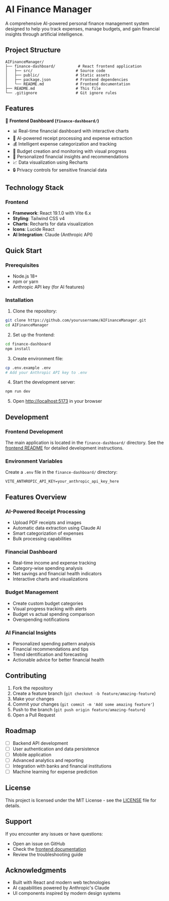 # AI Finance Manager

A comprehensive AI-powered personal finance management system designed to help you track expenses, manage budgets, and gain financial insights through artificial intelligence.

## Project Structure

```
AIFinanceManager/
├── finance-dashboard/          # React frontend application
│   ├── src/                   # Source code
│   ├── public/                # Static assets
│   ├── package.json           # Frontend dependencies
│   └── README.md              # Frontend documentation
├── README.md                  # This file
└── .gitignore                 # Git ignore rules
```

## Features

🚀 **Frontend Dashboard (`finance-dashboard/`)**
- 📊 Real-time financial dashboard with interactive charts
- 📸 AI-powered receipt processing and expense extraction
- 💰 Intelligent expense categorization and tracking
- 🎯 Budget creation and monitoring with visual progress
- 🧠 Personalized financial insights and recommendations
- 📈 Data visualization using Recharts
- 🔒 Privacy controls for sensitive financial data

## Technology Stack

### Frontend
- **Framework**: React 19.1.0 with Vite 6.x
- **Styling**: Tailwind CSS v4
- **Charts**: Recharts for data visualization
- **Icons**: Lucide React
- **AI Integration**: Claude (Anthropic API)

## Quick Start

### Prerequisites
- Node.js 18+ 
- npm or yarn
- Anthropic API key (for AI features)

### Installation

1. Clone the repository:
```bash
git clone https://github.com/yourusername/AIFinanceManager.git
cd AIFinanceManager
```

2. Set up the frontend:
```bash
cd finance-dashboard
npm install
```

3. Create environment file:
```bash
cp .env.example .env
# Add your Anthropic API key to .env
```

4. Start the development server:
```bash
npm run dev
```

5. Open [http://localhost:5173](http://localhost:5173) in your browser

## Development

### Frontend Development
The main application is located in the `finance-dashboard/` directory. See the [frontend README](./finance-dashboard/README.md) for detailed development instructions.

### Environment Variables
Create a `.env` file in the `finance-dashboard/` directory:
```env
VITE_ANTHROPIC_API_KEY=your_anthropic_api_key_here
```

## Features Overview

### AI-Powered Receipt Processing
- Upload PDF receipts and images
- Automatic data extraction using Claude AI
- Smart categorization of expenses
- Bulk processing capabilities

### Financial Dashboard
- Real-time income and expense tracking
- Category-wise spending analysis
- Net savings and financial health indicators
- Interactive charts and visualizations

### Budget Management
- Create custom budget categories
- Visual progress tracking with alerts
- Budget vs actual spending comparison
- Overspending notifications

### AI Financial Insights
- Personalized spending pattern analysis
- Financial recommendations and tips
- Trend identification and forecasting
- Actionable advice for better financial health

## Contributing

1. Fork the repository
2. Create a feature branch (`git checkout -b feature/amazing-feature`)
3. Make your changes
4. Commit your changes (`git commit -m 'Add some amazing feature'`)
5. Push to the branch (`git push origin feature/amazing-feature`)
6. Open a Pull Request

## Roadmap

- [ ] Backend API development
- [ ] User authentication and data persistence
- [ ] Mobile application
- [ ] Advanced analytics and reporting
- [ ] Integration with banks and financial institutions
- [ ] Machine learning for expense prediction

## License

This project is licensed under the MIT License - see the [LICENSE](LICENSE) file for details.

## Support

If you encounter any issues or have questions:
- Open an issue on GitHub
- Check the [frontend documentation](./finance-dashboard/README.md)
- Review the troubleshooting guide

## Acknowledgments

- Built with React and modern web technologies
- AI capabilities powered by Anthropic's Claude
- UI components inspired by modern design systems 